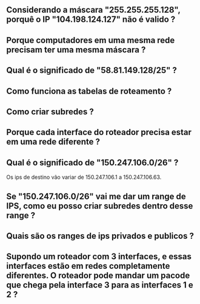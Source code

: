 ## Considerando a máscara "255.255.255.128", porquê o IP "104.198.124.127" não é valido ?

## Porque computadores em uma mesma rede precisam ter uma mesma máscara ?

## Qual é o significado de "58.81.149.128/25" ?

## Como funciona as tabelas de roteamento ?

## Como criar subredes ?

## Porque cada interface do roteador precisa estar em uma rede diferente ?

## Qual é o significado de "150.247.106.0/26" ?
Os ips de destino vão variar de 150.247.106.1 a 150.247.106.63.

## Se "150.247.106.0/26" vai me dar um range de IPS, como eu posso criar subredes dentro desse range ?

## Quais são os ranges de ips privados e publicos ?

## Supondo um roteador com 3 interfaces, e essas interfaces estão em redes completamente diferentes. O roteador pode mandar um pacode que chega pela interface 3 para as interfaces 1 e 2 ?
